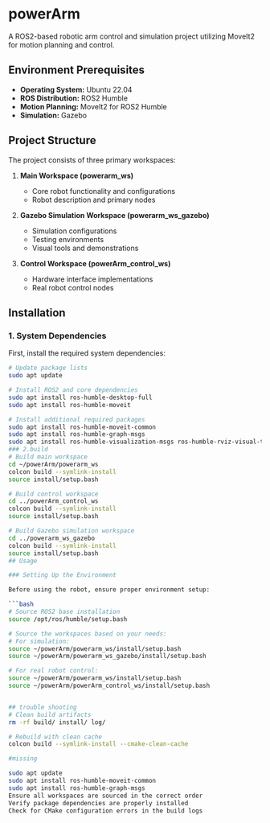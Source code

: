 # powerArm

A ROS2-based robotic arm control and simulation project utilizing MoveIt2 for motion planning and control.

## Environment Prerequisites

- **Operating System:** Ubuntu 22.04
- **ROS Distribution:** ROS2 Humble
- **Motion Planning:** MoveIt2 for ROS2 Humble
- **Simulation:** Gazebo

## Project Structure

The project consists of three primary workspaces:

1. **Main Workspace (powerarm_ws)**
   - Core robot functionality and configurations
   - Robot description and primary nodes

2. **Gazebo Simulation Workspace (powerarm_ws_gazebo)**
   - Simulation configurations
   - Testing environments
   - Visual tools and demonstrations

3. **Control Workspace (powerArm_control_ws)**
   - Hardware interface implementations
   - Real robot control nodes

## Installation

### 1. System Dependencies

First, install the required system dependencies:

```bash
# Update package lists
sudo apt update

# Install ROS2 and core dependencies
sudo apt install ros-humble-desktop-full
sudo apt install ros-humble-moveit

# Install additional required packages
sudo apt install ros-humble-moveit-common
sudo apt install ros-humble-graph-msgs
sudo apt install ros-humble-visualization-msgs ros-humble-rviz-visual-tools
### 2.build 
# Build main workspace
cd ~/powerArm/powerarm_ws
colcon build --symlink-install
source install/setup.bash

# Build control workspace
cd ../powerArm_control_ws
colcon build --symlink-install
source install/setup.bash

# Build Gazebo simulation workspace
cd ../powerarm_ws_gazebo
colcon build --symlink-install
source install/setup.bash
## Usage

### Setting Up the Environment

Before using the robot, ensure proper environment setup:

```bash
# Source ROS2 base installation
source /opt/ros/humble/setup.bash

# Source the workspaces based on your needs:
# For simulation:
source ~/powerArm/powerarm_ws/install/setup.bash
source ~/powerArm/powerarm_ws_gazebo/install/setup.bash

# For real robot control:
source ~/powerArm/powerarm_ws/install/setup.bash
source ~/powerArm/powerArm_control_ws/install/setup.bash


## trouble shooting
# Clean build artifacts
rm -rf build/ install/ log/

# Rebuild with clean cache
colcon build --symlink-install --cmake-clean-cache

#missing

sudo apt update
sudo apt install ros-humble-moveit-common
sudo apt install ros-humble-graph-msgs
Ensure all workspaces are sourced in the correct order
Verify package dependencies are properly installed
Check for CMake configuration errors in the build logs